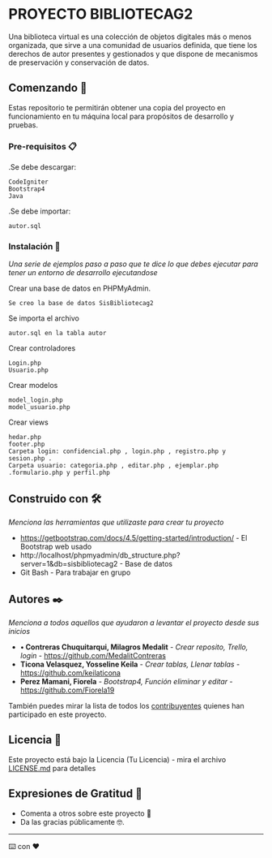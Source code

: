 # PROYECTO BIBLIOTECAG2

Una biblioteca virtual  es una colección de objetos digitales más o menos organizada,  que sirve a una comunidad de usuarios definida, que tiene los derechos de autor presentes y gestionados y que dispone de mecanismos de preservación y conservación de datos.

## Comenzando 🚀

Estas repositorio te permitirán obtener una copia del proyecto en funcionamiento en tu máquina local para propósitos de desarrollo y pruebas.

### Pre-requisitos 📋

.Se debe descargar:
```
CodeIgniter
Bootstrap4
Java
```
.Se debe importar:
```
autor.sql
```
### Instalación 🔧

_Una serie de ejemplos paso a paso que te dice lo que debes ejecutar para tener un entorno de desarrollo ejecutandose_

Crear una base de datos en PHPMyAdmin.

```
Se creo la base de datos SisBibliotecag2
```

Se importa el archivo 
```
autor.sql en la tabla autor
```
Crear controladores
```
Login.php
Usuario.php
```
Crear modelos
```
model_login.php
model_usuario.php
```
Crear views
```
hedar.php
footer.php
Carpeta login: confidencial.php , login.php , registro.php y sesion.php .
Carpeta usuario: categoria.php , editar.php , ejemplar.php .formulario.php y perfil.php

```
## Construido con 🛠️

_Menciona las herramientas que utilizaste para crear tu proyecto_

* https://getbootstrap.com/docs/4.5/getting-started/introduction/ - El Bootstrap web usado
* http://localhost/phpmyadmin/db_structure.php?server=1&db=sisbibliotecag2 - Base de datos
* Git Bash - Para trabajar en grupo

## Autores ✒️

_Menciona a todos aquellos que ayudaron a levantar el proyecto desde sus inicios_

* **• Contreras Chuquitarqui, Milagros Medalit** - *Crear reposito, Trello, login* - https://github.com/MedalitContreras
* **Ticona Velasquez, Yosseline Keila** - *Crear tablas, Llenar tablas* - https://github.com/keilaticona
* **Perez Mamani, Fiorela** - *Bootstrap4, Función eliminar y editar* - https://github.com/Fiorela19

También puedes mirar la lista de todos los [contribuyentes](https://github.com/MedalitContreras/SisBibliotecaG02/graphs/contributors) quienes han participado en este proyecto. 

## Licencia 📄

Este proyecto está bajo la Licencia (Tu Licencia) - mira el archivo [LICENSE.md](LICENSE.md) para detalles

## Expresiones de Gratitud 🎁

* Comenta a otros sobre este proyecto 📢
* Da las gracias públicamente 🤓.




---
⌨️ con ❤️ 
